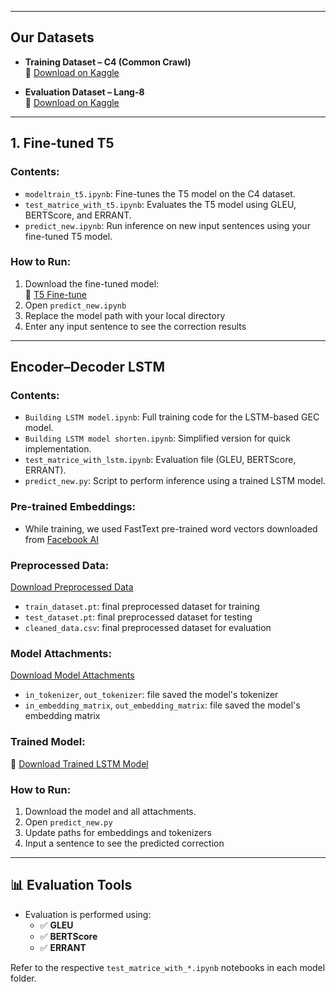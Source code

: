 
---

## Our Datasets

- **Training Dataset – C4 (Common Crawl)**  
  🔗 [Download on Kaggle](https://www.kaggle.com/datasets/dariocioni/c4200m)

- **Evaluation Dataset – Lang-8**  
  🔗 [Download on Kaggle](https://www.kaggle.com/datasets/studentramya/lang-8)

---

## 1. Fine-tuned T5

### Contents:
- `modeltrain_t5.ipynb`: Fine-tunes the T5 model on the C4 dataset.
- `test_matrice_with_t5.ipynb`: Evaluates the T5 model using GLEU, BERTScore, and ERRANT.
- `predict_new.ipynb`: Run inference on new input sentences using your fine-tuned T5 model.

### How to Run:
1. Download the fine-tuned model:  
   🔗 [T5 Fine-tune](https://drive.google.com/drive/folders/16ojRM38ZUNO40iIKytgATGPuk8aJDhBe?usp=sharing)
2. Open `predict_new.ipynb`
3. Replace the model path with your local directory
4. Enter any input sentence to see the correction results

---

## Encoder–Decoder LSTM

### Contents:
- `Building LSTM model.ipynb`: Full training code for the LSTM-based GEC model.
- `Building LSTM model shorten.ipynb`: Simplified version for quick implementation.
- `test_matrice_with_lstm.ipynb`: Evaluation file (GLEU, BERTScore, ERRANT).
- `predict_new.py`: Script to perform inference using a trained LSTM model.

### Pre-trained Embeddings:
- While training, we used FastText pre-trained word vectors downloaded from [Facebook AI](https://fasttext.cc/docs/en/crawl-vectors.html)

### Preprocessed Data:
[Download Preprocessed Data](https://drive.google.com/drive/folders/1EFWKW6SiPnbPmsjHoHP4qpdQcDe6kJll?usp=sharing)
- `train_dataset.pt`: final preprocessed dataset for training
- `test_dataset.pt`: final preprocessed dataset for testing
- `cleaned_data.csv`: final preprocessed dataset for evaluation

### Model Attachments:
[Download Model Attachments](https://drive.google.com/drive/folders/16G99qkbqIItvv0RmBNfcjlb-mQ73G-mF?usp=sharing)
- `in_tokenizer`, `out_tokenizer`: file saved the model's tokenizer
- `in_embedding_matrix`, `out_embedding_matrix`: file saved the model's embedding matrix

### Trained Model:
🔗 [Download Trained LSTM Model](https://drive.google.com/file/d/1x93g91Aq8vY3_TcQN_LRBK5AW8AU9qSf/view?usp=sharing)

### How to Run:
1. Download the model and all attachments.
2. Open `predict_new.py`
3. Update paths for embeddings and tokenizers
4. Input a sentence to see the predicted correction

---

## 📊 Evaluation Tools

- Evaluation is performed using:
  - ✅ **GLEU**
  - ✅ **BERTScore**
  - ✅ **ERRANT**

Refer to the respective `test_matrice_with_*.ipynb` notebooks in each model folder.
